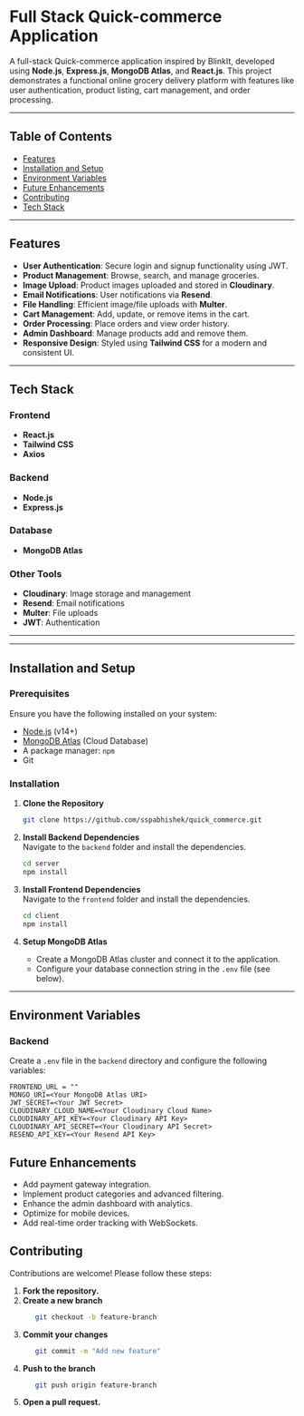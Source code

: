 # Full Stack Quick-commerce Application

A full-stack Quick-commerce application inspired by BlinkIt, developed using **Node.js**, **Express.js**, **MongoDB Atlas**, and **React.js**. This project demonstrates a functional online grocery delivery platform with features like user authentication, product listing, cart management, and order processing.

---

## Table of Contents

- [Features](#features)
- [Installation and Setup](#installation-and-setup)
- [Environment Variables](#environment-variables)
- [Future Enhancements](#future-enhancements)
- [Contributing](#contributing)
- [Tech Stack](#tech-stack)
<!-- - [Screenshots](#screenshots) -->
<!-- - [License](#license) -->

---

## Features

- **User Authentication**: Secure login and signup functionality using JWT.
- **Product Management**: Browse, search, and manage groceries.
- **Image Upload**: Product images uploaded and stored in **Cloudinary**.
- **Email Notifications**: User notifications via **Resend**.
- **File Handling**: Efficient image/file uploads with **Multer**.
- **Cart Management**: Add, update, or remove items in the cart.
- **Order Processing**: Place orders and view order history.
- **Admin Dashboard**: Manage products add and remove them.
- **Responsive Design**: Styled using **Tailwind CSS** for a modern and consistent UI.

---

## Tech Stack

### Frontend

- **React.js**
- **Tailwind CSS**
- **Axios**

### Backend

- **Node.js**
- **Express.js**

### Database

- **MongoDB Atlas**

### Other Tools

- **Cloudinary**: Image storage and management
- **Resend**: Email notifications
- **Multer**: File uploads
- **JWT**: Authentication

---

<!-- ## Screenshots

[Add relevant screenshots or GIFs here, such as the homepage, cart, and admin panel.] -->

---

## Installation and Setup

### Prerequisites

Ensure you have the following installed on your system:

- [Node.js](https://nodejs.org/) (v14+)
- [MongoDB Atlas](https://www.mongodb.com/cloud/atlas) (Cloud Database)
- A package manager: `npm`
- Git

### Installation

1. **Clone the Repository**
    ```bash
    git clone https://github.com/sspabhishek/quick_commerce.git
    ```

2. **Install Backend Dependencies**  
   Navigate to the `backend` folder and install the dependencies.  
    ```bash
    cd server
    npm install
    ```

3. **Install Frontend Dependencies**  
   Navigate to the `frontend` folder and install the dependencies.  
    ```bash
    cd client
    npm install
    ```

4. **Setup MongoDB Atlas**  
   - Create a MongoDB Atlas cluster and connect it to the application.
   - Configure your database connection string in the `.env` file (see below).

---

## Environment Variables

### Backend

Create a `.env` file in the `backend` directory and configure the following variables:

```env
FRONTEND_URL = ""
MONGO_URI=<Your MongoDB Atlas URI>
JWT_SECRET=<Your JWT Secret>
CLOUDINARY_CLOUD_NAME=<Your Cloudinary Cloud Name>
CLOUDINARY_API_KEY=<Your Cloudinary API Key>
CLOUDINARY_API_SECRET=<Your Cloudinary API Secret>
RESEND_API_KEY=<Your Resend API Key>
```

## Future Enhancements
- Add payment gateway integration.
- Implement product categories and advanced filtering.
- Enhance the admin dashboard with analytics.
- Optimize for mobile devices.
- Add real-time order tracking with WebSockets.


## Contributing
Contributions are welcome! Please follow these steps:

1. **Fork the repository.**
2. **Create a new branch**
   ```bash
      git checkout -b feature-branch
   ```
3. **Commit your changes**
   ```bash
      git commit -m "Add new feature"
   ```
4. **Push to the branch**
   ```bash
      git push origin feature-branch
   ```
5. **Open a pull request.**

